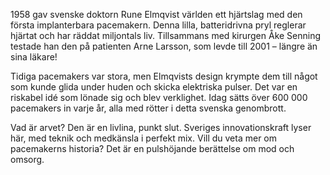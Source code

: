 1958 gav svenske doktorn Rune Elmqvist världen ett hjärtslag med den första implanterbara pacemakern. Denna lilla, batteridrivna pryl reglerar hjärtat och har räddat miljontals liv. Tillsammans med kirurgen Åke Senning testade han den på patienten Arne Larsson, som levde till 2001 – längre än sina läkare!

Tidiga pacemakers var stora, men Elmqvists design krympte dem till något som kunde glida under huden och skicka elektriska pulser. Det var en riskabel idé som lönade sig och blev verklighet. Idag sätts över 600 000 pacemakers in varje år, alla med rötter i detta svenska genombrott.

Vad är arvet? Den är en livlina, punkt slut. Sveriges innovationskraft lyser här, med teknik och medkänsla i perfekt mix. Vill du veta mer om pacemakerns historia? Det är en pulshöjande berättelse om mod och omsorg.